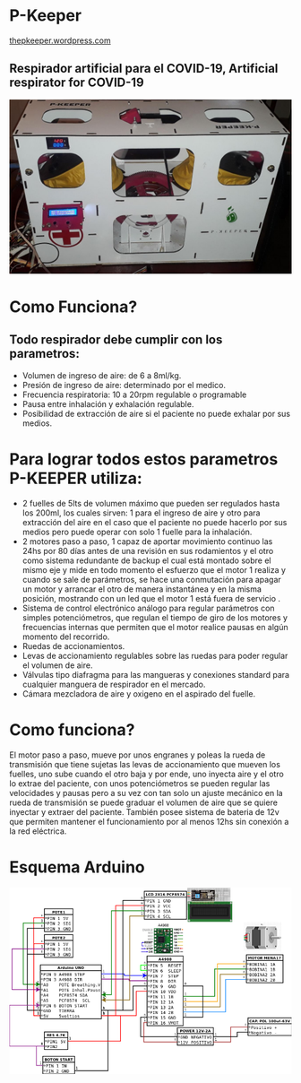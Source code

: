 # P-Keeper
[thepkeeper.wordpress.com](thepkeeper.wordpress.com)

## Respirador artificial para el COVID-19, Artificial respirator for COVID-19

![](images/pkeeper1.jpeg)
# Como Funciona?
## Todo respirador debe cumplir con los parametros:

- Volumen de ingreso de aire: de 6 a 8ml/kg.
- Presión de ingreso de aire: determinado por el medico.
- Frecuencia respiratoria: 10 a 20rpm regulable o programable
- Pausa entre inhalación y exhalación regulable.
- Posibilidad de extracción de aire si el paciente no puede exhalar por sus medios.

# Para lograr todos estos parametros P-KEEPER utiliza:

- 2 fuelles de 5lts de volumen máximo que pueden ser regulados hasta los 200ml, los cuales sirven: 1 para el ingreso de aire y otro para extracción del aire en el caso que el paciente no puede hacerlo por sus medios pero puede operar con solo 1 fuelle para la inhalación.
- 2 motores paso a paso, 1 capaz de aportar movimiento continuo las 24hs por 80 días antes de una revisión en sus rodamientos y el otro como sistema redundante de backup el cual está montado sobre el mismo eje y mide en todo momento el esfuerzo que el motor 1 realiza y cuando se sale de parámetros, se hace una conmutación para apagar un motor y arrancar el otro de manera instantánea y en la misma posición, mostrando con un led que el motor 1 está fuera de servicio .
- Sistema de control electrónico análogo para regular parámetros con simples potenciómetros, que regulan el tiempo de giro de los motores y frecuencias internas que permiten que el motor realice pausas en algún momento del recorrido.
- Ruedas de accionamientos.
- Levas de accionamiento regulables sobre las ruedas para poder regular el volumen de aire.
- Válvulas tipo diafragma para las mangueras y conexiones standard para cualquier manguera de respirador en el mercado.
- Cámara mezcladora de aire y oxigeno en el aspirado del fuelle.

# Como funciona?

El motor paso a paso, mueve por unos engranes y poleas la rueda de transmisión que tiene sujetas las levas de accionamiento que mueven los fuelles, uno sube cuando el otro baja y por ende, uno inyecta aire y el otro lo extrae del paciente, con unos potenciómetros se pueden regular las velocidades y pausas pero a su vez con tan solo un ajuste mecánico en la rueda de transmisión se puede graduar el volumen de aire que se quiere inyectar y extraer del paciente. También posee sistema de bateria de 12v que permiten mantener el funcionamiento por al menos 12hs sin conexión a la red eléctrica.

# Esquema Arduino

![](schematic.png)

